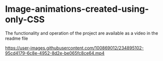 # Image-animations-created-using-only-CSS
The functionality and operation of the project are available as a video in the readme file


https://user-images.githubusercontent.com/100869012/234895102-95cd4179-6c8e-4952-8d2e-be065fc8ce64.mp4

